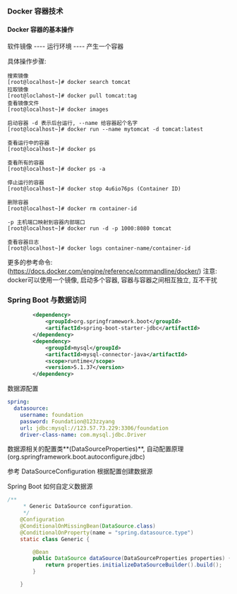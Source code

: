 ### Docker 容器技术



#### Docker 容器的基本操作
软件镜像 ---- 运行环境 ---- 产生一个容器 <br>

具体操作步骤:
```shell
搜索镜像
[root@localhost~]# docker search tomcat
拉取镜像
[root@loclahost~]# docker pull tomcat:tag
查看镜像文件
[root@localhost~]# docker images

启动容器 -d 表示后台运行, --name 给容器起个名字
[root@localhost~]# docker run --name mytomcat -d tomcat:latest

查看运行中的容器
[root@localhost~]# docker ps

查看所有的容器
[root@localhost~]# docker ps -a

停止运行的容器
[root@localhost~]# docker stop 4u6io76ps (Container ID)

删除容器
[root@localhost~]# docker rm container-id

-p 主机端口映射到容器内部端口
[root@localhost~]# docker run -d -p 1000:8080 tomcat

查看容器日志
[root@localhost~]# docker logs container-name/container-id
```
更多的参考命令:(https://docs.docker.com/engine/reference/commandline/docker/)
注意: docker可以使用一个镜像, 启动多个容器, 容器与容器之间相互独立, 互不干扰



### Spring Boot 与数据访问

```xml
        <dependency>
			<groupId>org.springframework.boot</groupId>
			<artifactId>spring-boot-starter-jdbc</artifactId>
        </dependency>
        <dependency>
            <groupId>mysql</groupId>
        	<artifactId>mysql-connector-java</artifactId>
        	<scope>runtime</scope>
        	<version>5.1.37</version>
        </dependency>
```


数据源配置
```yml
spring:
  datasource:
    username: foundation
    password: Foundation@123zzyang
    url: jdbc:mysql://123.57.73.229:3306/foundation
    driver-class-name: com.mysql.jdbc.Driver
```

数据源相关的配置类**(DataSourceProperties)**, 自动配置原理(org.springframework.boot.autoconfigure.jdbc)

参考 DataSourceConfiguration 根据配置创建数据源 <br>

Spring Boot 如何自定义数据源
```java
/**
	 * Generic DataSource configuration.
	 */
	@Configuration
	@ConditionalOnMissingBean(DataSource.class)
	@ConditionalOnProperty(name = "spring.datasource.type")
	static class Generic {

		@Bean
		public DataSource dataSource(DataSourceProperties properties) {
			return properties.initializeDataSourceBuilder().build();
		}

	}
```